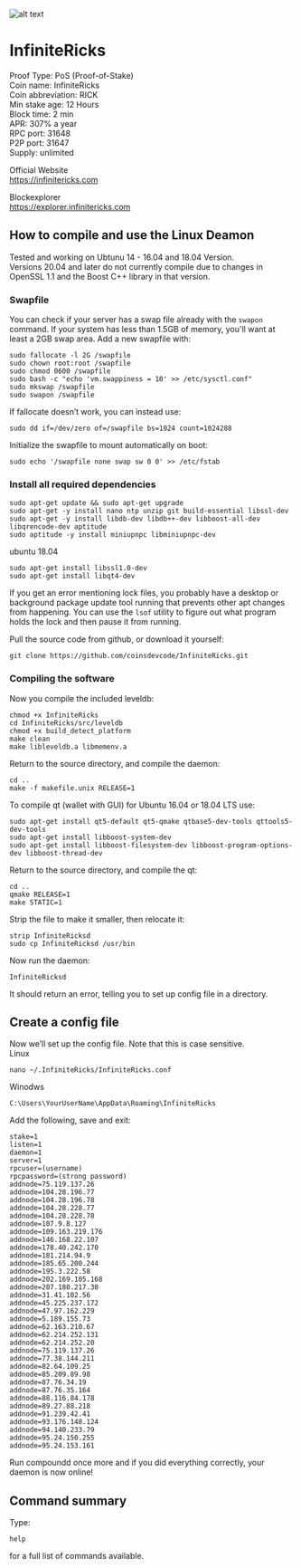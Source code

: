 ![alt text](https://downloadwallet.infinitericks.com/images/logo.png)  
# InfiniteRicks

Proof Type: PoS (Proof-of-Stake)<br>
Coin name: InfiniteRicks<br>
Coin abbreviation: RICK<br>
Min stake age: 12 Hours<br>
Block time: 2 min<br>
APR:  307% a year<br>
RPC port:	31648<br>
P2P port:	31647<br>
Supply: unlimited


Official Website <br>
https://infinitericks.com

Blockexplorer <br>
https://explorer.infinitericks.com

## How to compile and use the Linux Deamon
Tested and working on Ubtunu 14 - 16.04 and 18.04 Version.<br>
Versions 20.04 and later do not currently compile due to changes in OpenSSL 1.1
and the Boost C++ library in that version.

### Swapfile

You can check if your server has a swap file already with the ```swapon``` command.  If your system has less than 1.5GB of memory, you'll want at least a 2GB swap area.  Add a new swapfile with:
```
sudo fallocate -l 2G /swapfile
sudo chown root:root /swapfile
sudo chmod 0600 /swapfile
sudo bash -c "echo 'vm.swappiness = 10' >> /etc/sysctl.conf"
sudo mkswap /swapfile
sudo swapon /swapfile
```
If fallocate doesn’t work, you can instead use:
```
sudo dd if=/dev/zero of=/swapfile bs=1024 count=1024288
```
Initialize the swapfile to mount automatically on boot:
```
sudo echo '/swapfile none swap sw 0 0' >> /etc/fstab
```

### Install all required dependencies

```
sudo apt-get update && sudo apt-get upgrade
sudo apt-get -y install nano ntp unzip git build-essential libssl-dev
sudo apt-get -y install libdb-dev libdb++-dev libboost-all-dev libqrencode-dev aptitude
sudo aptitude -y install miniupnpc libminiupnpc-dev
```
ubuntu 18.04
```
sudo apt-get install libssl1.0-dev
sudo apt-get install libqt4-dev
```

If you get an error mentioning lock files, you probably have a desktop or background package update tool running that prevents other apt changes from happening.  You can use the ```lsof``` utility to figure out what program holds the lock and then pause it from running.

Pull the source code from github, or download it yourself:
```
git clone https://github.com/coinsdevcode/InfiniteRicks.git
```

### Compiling the software

Now you compile the included leveldb:
```
chmod +x InfiniteRicks
cd InfiniteRicks/src/leveldb
chmod +x build_detect_platform
make clean
make libleveldb.a libmemenv.a
```
Return to the source directory, and compile the daemon:
```
cd ..
make -f makefile.unix RELEASE=1
```
To compile qt (wallet with GUI) for Ubuntu 16.04 or 18.04 LTS use:
```
sudo apt-get install qt5-default qt5-qmake qtbase5-dev-tools qttools5-dev-tools
sudo apt-get install libboost-system-dev
sudo apt-get install libboost-filesystem-dev libboost-program-options-dev libboost-thread-dev
```
Return to the source directory, and compile the qt:
```
cd ..
qmake RELEASE=1
make STATIC=1
```
Strip the file to make it smaller, then relocate it:
```
strip InfiniteRicksd
sudo cp InfiniteRicksd /usr/bin
```
Now run the daemon:
```
InfiniteRicksd
```
It should return an error, telling you to set up config file in a directory. 

## Create a config file

Now we’ll set up the config file. Note that this is case sensitive.<br>
Linux
```
nano ~/.InfiniteRicks/InfiniteRicks.conf
```
Winodws
```
C:\Users\YourUserName\AppData\Roaming\InfiniteRicks
```
Add the following, save and exit:
```
stake=1
listen=1
daemon=1
server=1
rpcuser=(username)
rpcpassword=(strong password)
addnode=75.119.137.26
addnode=104.28.196.77
addnode=104.28.196.78
addnode=104.28.228.77
addnode=104.28.228.78
addnode=107.9.8.127
addnode=109.163.219.176
addnode=146.168.22.107
addnode=178.40.242.170
addnode=181.214.94.9
addnode=185.65.200.244
addnode=195.3.222.58
addnode=202.169.105.168
addnode=207.180.217.38
addnode=31.41.102.56
addnode=45.225.237.172
addnode=47.97.162.229
addnode=5.189.155.73
addnode=62.163.210.67
addnode=62.214.252.131
addnode=62.214.252.20
addnode=75.119.137.26
addnode=77.38.144.211
addnode=82.64.109.25
addnode=85.209.89.98
addnode=87.76.34.19
addnode=87.76.35.164
addnode=88.116.84.178
addnode=89.27.88.218
addnode=91.239.42.41
addnode=93.176.148.124
addnode=94.140.233.79
addnode=95.24.150.255
addnode=95.24.153.161
```
Run compoundd once more and if you did everything correctly, your daemon is now online! 
## Command summary
Type:
```
help
```
for a full list of commands available.

